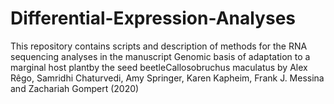 # Differential-Expression-Analyses
This repository contains scripts and description of methods for the  RNA sequencing analyses in the manuscript Genomic basis of adaptation to a marginal host plantby the seed beetleCallosobruchus maculatus by Alex Rêgo, Samridhi Chaturvedi, Amy Springer, Karen Kapheim, Frank J. Messina and Zachariah Gompert (2020)
